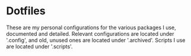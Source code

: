 # Dotfiles

These are my personal configurations for the various packages I use, documented and detailed. Relevant configurations are located under '.config',
 and old, unused ones are located under '.archived'. Scripts I use are located under '.scripts'.
